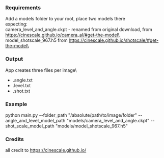 ### Requirements
Add a models folder to your root, place two models there\
expecting:\
camera_level_and_angle.ckpt - renamed from original download, from https://cinescale.github.io/camera_al/#get-the-model\
model_shotscale_967.h5 from https://cinescale.github.io/shotscale/#get-the-model\

### Output
App creates three files per image\
+ .angle.txt
+ .level.txt
+ .shot.txt

### Example

python main.py --folder_path "/absolute/path/to/image/folder" --angle_and_level_model_path "models/camera_level_and_angle.ckpt" --shot_scale_model_path "models/model_shotscale_967.h5"

### Credits
all credit to https://cinescale.github.io/